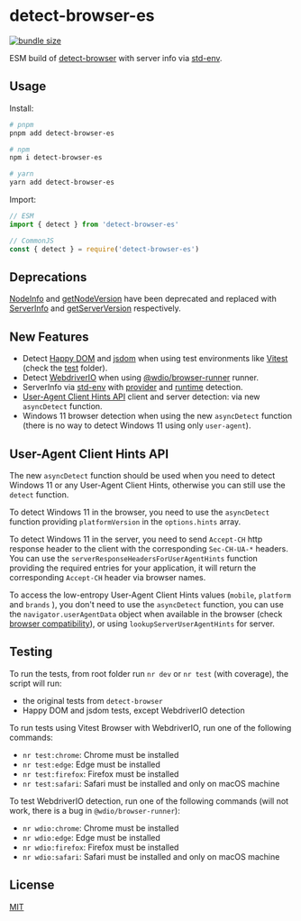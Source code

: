# detect-browser-es

[![bundle size](https://flat.badgen.net/bundlephobia/minzip/detect-browser-es)](https://bundlephobia.com/package/detect-browser-es)

ESM build of [detect-browser](https://www.npmjs.com/package/detect-browser) with server info via [std-env](https://github.com/unjs/std-env).

## Usage

Install:

```sh
# pnpm
pnpm add detect-browser-es

# npm
npm i detect-browser-es

# yarn
yarn add detect-browser-es
```

Import:

```js
// ESM
import { detect } from 'detect-browser-es'

// CommonJS
const { detect } = require('detect-browser-es')
```

## Deprecations

[NodeInfo](https://github.com/DamonOehlman/detect-browser/blob/master/src/index.ts#L30) and [getNodeVersion](https://github.com/DamonOehlman/detect-browser/blob/master/src/index.ts#L306C17-L306C31) have been deprecated and replaced with [ServerInfo](https://github.com/userquin/detect-browser-es/blob/main/src/index.ts#L47) and [getServerVersion](https://github.com/userquin/detect-browser-es/blob/main/src/index.ts#L366) respectively.

## New Features

- Detect [Happy DOM](https://github.com/capricorn86/happy-dom) and [jsdom](https://github.com/jsdom/jsdom) when using test environments like [Vitest](https://github.com/vitest-dev/vitest) (check the [test](https://github.com/userquin/detect-browser-es/tree/main/test) folder).
- Detect [WebdriverIO](https://github.com/webdriverio/webdriverio) when using [@wdio/browser-runner](https://www.npmjs.com/package/@wdio/browser-runner) runner.
- ServerInfo via [std-env](https://github.com/unjs/std-env) with [provider](https://github.com/unjs/std-env#provider-detection) and [runtime](https://github.com/unjs/std-env#runtime-detection) detection.
- [User-Agent Client Hints API](https://developer.mozilla.org/en-US/docs/Web/API/User-Agent_Client_Hints_API) client and server detection: via new `asyncDetect` function.
- Windows 11 browser detection when using the new `asyncDetect` function (there is no way to detect Windows 11 using only `user-agent`).

## User-Agent Client Hints API

The new `asyncDetect` function should be used when you need to detect Windows 11 or any User-Agent Client Hints, otherwise you can still use the `detect` function.

To detect Windows 11 in the browser, you need to use the `asyncDetect` function providing `platformVersion` in the `options.hints` array. 

To detect Windows 11 in the server, you need to send `Accept-CH` http response header to the client with the corresponding `Sec-CH-UA-*` headers. You can use the `serverResponseHeadersForUserAgentHints` function providing the required entries for your application, it will return the corresponding `Accept-CH` header via browser names.

To access the low-entropy User-Agent Client Hints values (`mobile`, `platform` and `brands` ), you don't need to use the `asyncDetect` function, you can use the `navigator.userAgentData` object when available in the browser (check [browser compatibility](https://developer.mozilla.org/en-US/docs/Web/API/User-Agent_Client_Hints_API#browser_compatibility)), or using `lookupServerUserAgentHints` for server.

## Testing

To run the tests, from root folder run `nr dev` or `nr test` (with coverage), the script will run:
- the original tests from `detect-browser`
- Happy DOM and jsdom tests, except WebdriverIO detection

To run tests using Vitest Browser with WebdriverIO, run one of the following commands:
- `nr test:chrome`: Chrome must be installed
- `nr test:edge`: Edge must be installed
- `nr test:firefox`: Firefox must be installed
- `nr test:safari`: Safari must be installed and only on macOS machine

To test WebdriverIO detection, run one of the following commands (will not work, there is a bug in `@wdio/browser-runner`):
- `nr wdio:chrome`: Chrome must be installed
- `nr wdio:edge`: Edge must be installed
- `nr wdio:firefox`: Firefox must be installed
- `nr wdio:safari`: Safari must be installed and only on macOS machine

## License

[MIT](./LICENSE)
